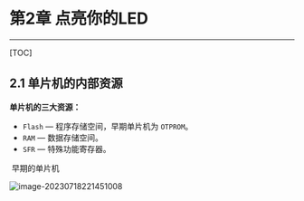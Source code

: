 # 第2章 点亮你的LED

---

[TOC]

## 2.1 单片机的内部资源

**单片机的三大资源：**

- `Flash` — 程序存储空间，早期单片机为 `OTPROM`。
- `RAM` — 数据存储空间。
- `SFR` — 特殊功能寄存器。

​	早期的单片机

![image-20230718221451008](C:/Users/18279/AppData/Roaming/Typora/typora-user-images/image-20230718221451008.png)

